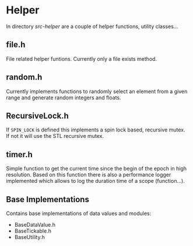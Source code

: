 # Helper

In directory *src-helper* are a couple of helper functions, utility classes...

## file.h

File related helper funtions. Currently only a file exists method.

## random.h

Currently implements functions to randomly select an element from a given range and generate random integers and floats.

## RecursiveLock.h

If `SPIN_LOCK` is defined this implements a spin lock based, recursive mutex. If not it will use the STL recursive mutex. 

## timer.h

Simple function to get the current time since the begin of the epoch in high resolution. Based on this function there is also a performance logger implemented which allows to log the duration time of a scope (function...).

## Base Implementations

Contains base implementations of data values and modules:

- BaseDataValue.h
- BaseTickable.h
- BaseUtility.h